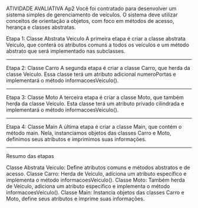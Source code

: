 ATIVIDADE AVALIATIVA Ap2
Você foi contratado para desenvolver um sistema simples de gerenciamento de veículos. O sistema deve utilizar conceitos de orientação a objetos, com foco em métodos de acesso, herança e classes abstratas.

Etapa 1: Classe Abstrata Veiculo
A primeira etapa é criar a classe abstrata Veiculo, que conterá os atributos comuns a todos os veículos e um método abstrato que será implementado nas subclasses.
_______________________________________________

Etapa 2: Classe Carro
A segunda etapa é criar a classe Carro, que herda da classe Veiculo. Essa classe terá um atributo adicional numeroPortas e implementará o método informacoesVeiculo().

_____________________________________________

Etapa 3: Classe Moto
A terceira etapa é criar a classe Moto, que também herda da classe Veiculo. Esta classe terá um atributo privado cilindrada e implementará o método informacoesVeiculo().

____________________________________________

Etapa 4: Classe Main
A última etapa é criar a classe Main, que contém o método main. Nela, instanciamos objetos das classes Carro e Moto, definimos seus atributos e imprimimos suas informações.

____________________________________________

Resumo das etapas

Classe Abstrata Veiculo: Define atributos comuns e métodos abstratos e de acesso.
Classe Carro: Herda de Veiculo, adiciona um atributo específico e implementa o método informacoesVeiculo().
Classe Moto: Também herda de Veiculo, adiciona um atributo específico e implementa o método informacoesVeiculo().
Classe Main: Instancia objetos das classes Carro e Moto, define seus atributos e imprime suas informações.